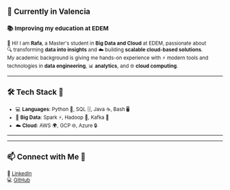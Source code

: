 <!-- Animación CSS para desvanecer -->
<style>
@keyframes fadeIn {
  from { opacity: 0; }
  to { opacity: 1; }
}
.fade-title {
  animation: fadeIn 3s ease-in-out;
}
</style>

<small>

<h1 class="fade-title">✨ RAFAEL MORATA LOPEZ ✨</h1>
<h2>📍 Currently in Valencia</h2>
<h3>📚 Improving my education at EDEM</h3>

👋 Hi! I am **Rafa**, a Master's student in **Big Data and Cloud** at EDEM, passionate about  
🔍 transforming **data into insights** and ☁️ building **scalable cloud-based solutions**.  
My academic background is giving me hands-on experience with ⚡ modern tools and technologies in **data engineering**, 📊 **analytics**, and 🌐 **cloud computing**.  

---

## 🛠️ Tech Stack 🚀
- 💻 **Languages**: Python 🐍, SQL 🗄️, Java ☕, Bash 🖥️  
- 📡 **Big Data**: Spark ⚡, Hadoop 🐘, Kafka 🔄  
- ☁️ **Cloud**: AWS 🌍, GCP 🌐, Azure 🔒  

---

</p>

---

## 📫 Connect with Me 🤝  
🔗 [LinkedIn](https://www.linkedin.com/in/rafael-morata-l%C3%B3pez/)  
💻 [GitHub](https://github.com/rmorata00)  

</small>

